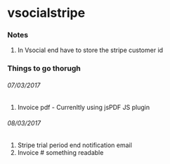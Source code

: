 # vsocialstripe

### Notes

1. In Vsocial end have to store the stripe customer id

### Things to go thorugh

###### 07/03/2017
1. Invoice pdf - Currenltly using jsPDF JS plugin

###### 08/03/2017
1. Stripe trial period end notification email
2. Invoice # something readable